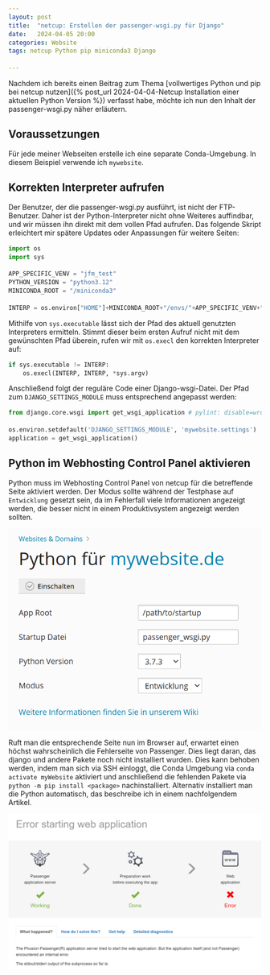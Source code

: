 ```yaml
---
layout: post
title:  "netcup: Erstellen der passenger-wsgi.py für Django"
date:   2024-04-05 20:00
categories: Website
tags: netcup Python pip miniconda3 Django

---
```


Nachdem ich bereits einen Beitrag zum Thema [vollwertiges Python und pip bei netcup nutzen]({% post_url 2024-04-04-Netcup Installation einer aktuellen Python Version %}) verfasst habe, möchte ich nun den Inhalt der passenger-wsgi.py näher erläutern.

## Voraussetzungen

Für jede meiner Webseiten erstelle ich eine separate Conda-Umgebung.
In diesem Beispiel verwende ich `mywebsite`.

## Korrekten Interpreter aufrufen

Der Benutzer, der die passenger-wsgi.py ausführt, ist nicht der FTP-Benutzer.
Daher ist der Python-Interpreter nicht ohne Weiteres auffindbar, und wir müssen ihn direkt mit dem vollen Pfad aufrufen.
Das folgende Skript erleichtert mir spätere Updates oder Anpassungen für weitere Seiten:

```python
import os
import sys

APP_SPECIFIC_VENV = "jfm_test"
PYTHON_VERSION = "python3.12"
MINICONDA_ROOT = "/miniconda3"

INTERP = os.environ["HOME"]+MINICONDA_ROOT+"/envs/"+APP_SPECIFIC_VENV+"/bin/"+PYTHON_VERSION
```

Mithilfe von `sys.executable` lässt sich der Pfad des aktuell genutzten Interpreters ermitteln.
Stimmt dieser beim ersten Aufruf nicht mit dem gewünschten Pfad überein, rufen wir mit `os.execl` den korrekten Interpreter auf:

```python
if sys.executable != INTERP:
    os.execl(INTERP, INTERP, *sys.argv)
```

Anschließend folgt der reguläre Code einer Django-wsgi-Datei.
Der Pfad zum `DJANGO_SETTINGS_MODULE` muss entsprechend angepasst werden:

```python
from django.core.wsgi import get_wsgi_application # pylint: disable=wrong-import-position

os.environ.setdefault('DJANGO_SETTINGS_MODULE', 'mywebsite.settings')
application = get_wsgi_application()
```

## Python im Webhosting Control Panel aktivieren

Python muss im Webhosting Control Panel von netcup für die betreffende Seite aktiviert werden.
Der Modus sollte während der Testphase auf `Entwicklung` gesetzt sein, da im Fehlerfall viele Informationen angezeigt werden, die besser nicht in einem Produktivsystem angezeigt werden sollten.

![Python Einstellungen im Webhosting Controll panel](/assets/posts/netcup_python/python_settings.png)

Ruft man die entsprechende Seite nun im Browser auf, erwartet einen höchst wahrscheinlich die Fehlerseite von Passenger.
Dies liegt daran, das django und andere Pakete noch nicht installiert wurden.
Dies kann behoben werden, indem man sich via SSH einloggt, die Conda Umgebung via `conda activate myWebsite` aktiviert und anschließend die fehlenden Pakete via `python -m pip install <package>` nachinstalliert.
Alternativ installiert man die Python automatisch, das beschreibe ich in einem nachfolgendem Artikel.

![Fehlerseite von Passenger](/assets/posts/netcup_python/passenger_error_screen.png)
